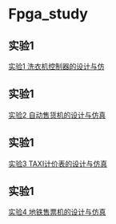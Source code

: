 # Fpga_study

## 实验1  

[实验1  洗衣机控制器的设计与仿](https://github.com/ashuihui/Fpga_study/blob/master/%E5%AE%9E%E9%AA%8C1%20%20%E5%85%A8%E8%87%AA%E5%8A%A8%E6%B4%97%E8%A1%A3%E6%9C%BA%E6%8E%A7%E5%88%B6%E5%99%A8%E7%9A%84%E8%AE%BE%E8%AE%A1%E4%B8%8E%E4%BB%BF%E7%9C%9F.md)

## 实验1  

[实验2  自动售货机的设计与仿真](https://github.com/ashuihui/Fpga_study/blob/master/%E5%AE%9E%E9%AA%8C2%20%20%E7%AE%80%E6%98%93%E8%87%AA%E5%8A%A8%E5%94%AE%E8%B4%A7%E6%9C%BA%E7%9A%84%E8%AE%BE%E8%AE%A1%E4%B8%8E%E4%BB%BF%E7%9C%9F.md)

## 实验1  

[实验3  TAXI计价表的设计与仿真](https://github.com/ashuihui/Fpga_study/blob/master/%E5%AE%9E%E9%AA%8C3%20%20TAXI%E8%AE%A1%E4%BB%B7%E8%A1%A8%E7%9A%84%E8%AE%BE%E8%AE%A1%E4%B8%8E%E4%BB%BF%E7%9C%9F.md)

## 实验1  

[实验4  地铁售票机的设计与仿真](https://github.com/ashuihui/Fpga_study/blob/master/%E5%AE%9E%E9%AA%8C4%20%20%E5%9C%B0%E9%93%81%E5%94%AE%E7%A5%A8%E6%9C%BA%E7%9A%84%E8%AE%BE%E8%AE%A1%E4%B8%8E%E4%BB%BF%E7%9C%9F.md)


